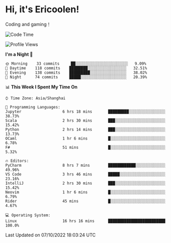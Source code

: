 # Hi, it's Ericoolen!
Coding and gaming！

<!--START_SECTION:waka-->
![Code Time](http://img.shields.io/badge/Code%20Time-427%20hrs%203%20mins-blue)

![Profile Views](http://img.shields.io/badge/Profile%20Views-1-blue)

**I'm a Night 🦉** 

```text
🌞 Morning    33 commits     ██░░░░░░░░░░░░░░░░░░░░░░░   9.09% 
🌆 Daytime    118 commits    ████████░░░░░░░░░░░░░░░░░   32.51% 
🌃 Evening    138 commits    █████████░░░░░░░░░░░░░░░░   38.02% 
🌙 Night      74 commits     █████░░░░░░░░░░░░░░░░░░░░   20.39%

```


📊 **This Week I Spent My Time On** 

```text
⌚︎ Time Zone: Asia/Shanghai

💬 Programming Languages: 
Jupyter                  6 hrs 18 mins       █████████░░░░░░░░░░░░░░░░   38.73% 
Scala                    2 hrs 30 mins       ███░░░░░░░░░░░░░░░░░░░░░░   15.42% 
Python                   2 hrs 14 mins       ███░░░░░░░░░░░░░░░░░░░░░░   13.73% 
OCaml                    1 hr 6 mins         █░░░░░░░░░░░░░░░░░░░░░░░░   6.78% 
F#                       51 mins             █░░░░░░░░░░░░░░░░░░░░░░░░   5.32%

🔥 Editors: 
PyCharm                  8 hrs 7 mins        ████████████░░░░░░░░░░░░░   49.96% 
VS Code                  3 hrs 46 mins       █████░░░░░░░░░░░░░░░░░░░░   23.16% 
IntelliJ                 2 hrs 30 mins       ███░░░░░░░░░░░░░░░░░░░░░░   15.42% 
Neovim                   1 hr 6 mins         █░░░░░░░░░░░░░░░░░░░░░░░░   6.79% 
Rider                    45 mins             █░░░░░░░░░░░░░░░░░░░░░░░░   4.67%

💻 Operating System: 
Linux                    16 hrs 16 mins      █████████████████████████   100.0%

```


 Last Updated on 07/10/2022 18:03:24 UTC
<!--END_SECTION:waka-->


